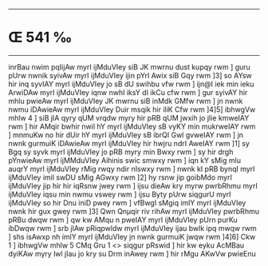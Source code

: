 ___
# Œ 541 ‰
---
inrBau nwim pqIijAw myrI ijMduVIey siB JK mwrnu dust kupqy rwm ] guru
pUrw nwnik syivAw myrI ijMduVIey ijin pYrI Awix siB Gqy rwm ]3] so
AYsw hir inq syvIAY myrI ijMduVIey jo sB dU swihbu vfw rwm ] ijn@I iek
min ieku ArwiDAw myrI ijMduVIey iqnw nwhI iksY dI ikCu cfw rwm ] gur
syivAY hir mhlu pwieAw myrI ijMduVIey JK mwrnu siB inMdk GMfw rwm ]
jn nwnk nwmu iDAwieAw myrI ijMduVIey Duir msqik hir iliK Cfw rwm
]4]5] ibhwgVw mhlw 4 ] siB jIA qyry qUM vrqdw myry hir pRB qUM jwxih
jo jIie kmweIAY rwm ] hir AMqir bwhir nwil hY myrI ijMduVIey sB vyKY
min mukrweIAY rwm ] mnmuKw no hir dUir hY myrI ijMduVIey sB ibrQI Gwl
gvweIAY rwm ] jn nwnk gurmuiK iDAwieAw myrI ijMduVIey hir hwjru ndrI
AweIAY rwm ]1] sy Bgq sy syvk myrI ijMduVIey jo pRB myry min Bwxy rwm ]
sy hir drgh pYnwieAw myrI ijMMduVIey Aihinis swic smwxy rwm ] iqn kY
sMig mlu auqrY myrI ijMduVIey rMig rwqy ndir nIswxy rwm ] nwnk kI pRB
bynqI myrI ijMduVIey imil swDU sMig AGwxy rwm ]2] hy rsnw jip goibMdo
myrI ijMduVIey jip hir hir iqRsnw jwey rwm ] ijsu dieAw kry myrw
pwrbRhmu myrI ijMduVIey iqsu min nwmu vswey rwm ] ijsu Byty pUrw siqgurU
myrI ijMduVIey so hir Dnu iniD pwey rwm ] vfBwgI sMgiq imlY myrI ijMduVIey
nwnk hir gux gwey rwm ]3] Qwn Qnµqir riv rihAw myrI ijMduVIey
pwrbRhmu pRBu dwqw rwm ] qw kw AMqu n pweIAY myrI ijMduVIey pUrn purKu
ibDwqw rwm ] srb jIAw pRiqpwldw myrI ijMduVIey ijau bwlk ipq mwqw
rwm ] shs isAwxp nh imlY myrI ijMduVIey jn nwnk gurmuiK jwqw rwm
]4]6] Ckw 1 ]
ibhwgVw mhlw 5 CMq Gru 1 <> siqgur pRswid ]
hir kw eyku AcMBau dyiKAw myry lwl jIau jo kry su Drm inAwey rwm ]
hir rMgu AKwVw pwieEnu
####
